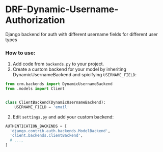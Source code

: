 # DRF-Dynamic-Username-Authorization
 Django backend for auth with different username fields for different user types


### How to use:
  1. Add code from `backends.py` to your project.
  2. Create a custom backend for your model 
  by inheriting DynamicUsernameBackend
  and spicifying `USERNAME_FIELD`:
```py
from crm.backends import DynamicUsernameBackend
from .models import Client


class ClientBackend(DynamicUsernameBackend):
    USERNAME_FIELD = 'email'

```
  2. Edit `settings.py` and add your custom backend:
  ```py
AUTHENTICATION_BACKENDS = [
    'django.contrib.auth.backends.ModelBackend',
    'client.backends.ClientBackend',
    # ...,
]
```
